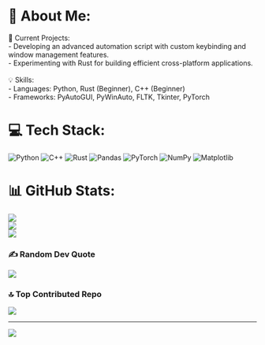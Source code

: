 # 💫 About Me:
🚀 Current Projects:<br>- Developing an advanced automation script with custom keybinding and window management features.<br>- Experimenting with Rust for building efficient cross-platform applications.<br><br>💡 Skills:<br>- Languages: Python, Rust (Beginner), C++ (Beginner)<br>- Frameworks: PyAutoGUI, PyWinAuto, FLTK, Tkinter, PyTorch


# 💻 Tech Stack:
![Python](https://img.shields.io/badge/python-3670A0?style=for-the-badge&logo=python&logoColor=ffdd54) ![C++](https://img.shields.io/badge/c++-%2300599C.svg?style=for-the-badge&logo=c%2B%2B&logoColor=white) ![Rust](https://img.shields.io/badge/rust-%23000000.svg?style=for-the-badge&logo=rust&logoColor=white) ![Pandas](https://img.shields.io/badge/pandas-%23150458.svg?style=for-the-badge&logo=pandas&logoColor=white) ![PyTorch](https://img.shields.io/badge/PyTorch-%23EE4C2C.svg?style=for-the-badge&logo=PyTorch&logoColor=white) ![NumPy](https://img.shields.io/badge/numpy-%23013243.svg?style=for-the-badge&logo=numpy&logoColor=white) ![Matplotlib](https://img.shields.io/badge/Matplotlib-%23ffffff.svg?style=for-the-badge&logo=Matplotlib&logoColor=black)
# 📊 GitHub Stats:
![](https://github-readme-stats.vercel.app/api?username=Crashdaemon&theme=dark&hide_border=false&include_all_commits=false&count_private=false)<br/>
![](https://github-readme-streak-stats.herokuapp.com/?user=Crashdaemon&theme=dark&hide_border=false)<br/>
![](https://github-readme-stats.vercel.app/api/top-langs/?username=Crashdaemon&theme=dark&hide_border=false&include_all_commits=false&count_private=false&layout=compact)

### ✍️ Random Dev Quote
![](https://quotes-github-readme.vercel.app/api?type=horizontal&theme=radical)

### 🔝 Top Contributed Repo
![](https://github-contributor-stats.vercel.app/api?username=Crashdaemon&limit=5&theme=dark&combine_all_yearly_contributions=true)

---
[![](https://visitcount.itsvg.in/api?id=Crashdaemon&icon=0&color=0)](https://visitcount.itsvg.in)
